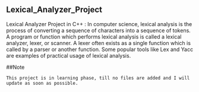 ## Lexical_Analyzer_Project
  Lexical Analyzer Project in C++ : In computer science, lexical analysis is the process of converting a sequence of characters into a sequence of tokens. 
  A program or function which performs lexical analysis is called a lexical analyzer, lexer, or scanner. 
  A lexer often exists as a single function which is called by a parser or another function. Some popular tools like Lex and Yacc are examples of practical usage of lexical analysis. 


  ##Note

    This project is in learning phase, till no files are added and I will update as soon as possible.
